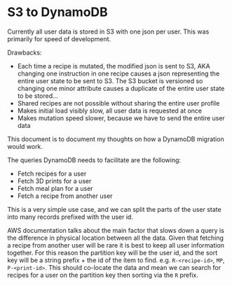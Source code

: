 # S3 to DynamoDB

Currently all user data is stored in S3 with one json per user. This was primarily for speed of development.

Drawbacks:

- Each time a recipe is mutated, the modified json is sent to S3, AKA changing one instruction in one recipe causes a json representing the entire user state to be sent to S3. The S3 bucket is versioned so changing one minor attribute causes a duplicate of the entire user state to be stored...
- Shared recipes are not possible without sharing the entire user profile
- Makes initial load visibly slow, all user data is requested at once
- Makes mutation speed slower, because we have to send the entire user data

This document is to document my thoughts on how a DynamoDB migration would work.

The queries DynamoDB needs to facilitate are the following:

- Fetch recipes for a user
- Fetch 3D prints for a user
- Fetch meal plan for a user
- Fetch a recipe from another user

This is a very simple use case, and we can split the parts of the user state into many records prefixed with the user id.

AWS documentation talks about the main factor that slows down a query is the difference in physical location between all the data. Given that fetching a recipe from another user will be rare it is best to keep all user information together. For this reason the partition key will be the user id, and the sort key will be a string prefix + the id of the item to find. e.g. `R-<recipe-id>`, `MP`, `P-<print-id>`. This should co-locate the data and mean we can search for recipes for a user on the partition key then sorting via the `R` prefix.
